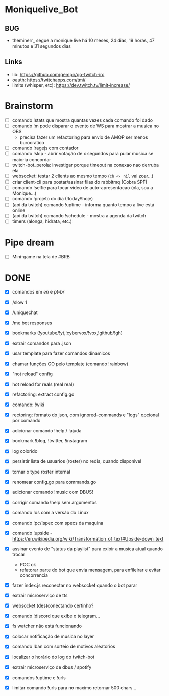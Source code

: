# Moniquelive_Bot

## BUG

- theminerr_ segue a monique live há 10 meses, 24 dias, 19 horas, 47 minutos e 31 segundos dias 

## Links

- lib: https://github.com/gempir/go-twitch-irc
- oauth: https://twitchapps.com/tmi/
- limits (whisper, etc): https://dev.twitch.tv/limit-increase/

# Brainstorm

- [ ] comando !stats que mostra quantas vezes cada comando foi dado
- [ ] comando !m pode disparar o evento de WS para mostrar a musica no OBS
  - precisa fazer um refactoring para envio de AMQP ser menos burocratico
- [ ] comando !ragejs com contador
- [ ] comando !skip - abrir votação de x segundos para pular musica se maioria concordar
- [ ] twitch-bot_perola: investigar porque timeout na conexao nao derruba ela
- [ ] websocket: testar 2 clients ao mesmo tempo (`ch <- nil` vai zoar...)
- [ ] criar client-cli para postar/assinar filas do rabbitmq (Cobra SPF)
- [ ] comando !selfie para tocar video de auto-apresentacao (ola, sou a Monique...)
- [ ] comando !projeto do dia (!today/!hoje)
- [ ] (api da twitch) comando !uptime - informa quanto tempo a live está online
- [ ] (api da twitch) comando !schedule - mostra a agenda da twitch
- [ ] timers (alonga, hidrata, etc.)

# Pipe dream

- [ ] Mini-game na tela de #BRB

# DONE
- [x] comandos em _en_ e _pt-br_
- [x] /slow 1
- [x] /uniquechat
- [x] /me bot responses
- [x] bookmarks (!youtube/!yt,!cybervox/!vox,!github/!gh)
- [x] extrair comandos para .json
- [x] usar template para fazer comandos dinamicos
- [x] chamar funções GO pelo template (comando !rainbow)
- [x] "hot reload" config
- [x] hot reload for reals (real real)
- [x] refactoring: extract config.go
- [x] comando: !wiki
- [x] rectoring: formato do json, com ignored-commands e "logs" opcional por comando
- [x] adicionar comando !help / !ajuda
- [x] bookmark !blog, !twitter, !instagram
- [x] log colorido
- [x] persistir lista de usuarios (roster) no redis, quando disponivel
- [x] tornar o type roster internal
- [x] renomear config.go para commands.go
- [x] adicionar comando !music com DBUS!
- [x] corrigir comando !help sem argumentos
- [x] comando !os com a versão do Linux
- [x] comando !pc/!spec com specs da maquina
- [x] comando !upside - https://en.wikipedia.org/wiki/Transformation_of_text#Upside-down_text
- [x] assinar evento de "status da playlist" para exibir a musica atual quando trocar
  - POC ok
  - refatorar parte do bot que envia mensagem, para enfileirar e evitar concorrencia
- [x] fazer index.js reconectar no websocket quando o bot parar
- [x] extrair microserviço de tts
- [x] websocket (des)conectando certinho?
- [x] comando !discord que exibe o telegram...
- [x] fs watcher não está funcionando
- [x] colocar notificação de musica no layer
- [x] comando !ban com sorteio de motivos aleatorios
- [x] localizar o horário do log do twitch-bot
- [x] extrair microserviço de dbus / spotify
- [x] comandos !uptime e !urls
- [x] limitar comando !urls para no maximo retornar 500 chars...

